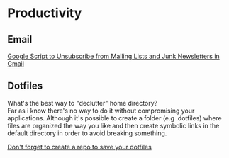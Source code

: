 # Productivity

## Email

[Google Script to Unsubscribe from Mailing Lists and Junk Newsletters in Gmail](https://www.labnol.org/internet/gmail-unsubscribe/28806/)

## Dotfiles

What's the best way to "declutter" home directory?  
Far as i know there's no way to do it without compromising your applications. Although it's possible to create a folder \(e.g .dotfiles\) where files are organized the way you like and then create symbolic links in the default directory in order to avoid breaking something.

[Don't forget to create a repo to save your dotfiles](%20https://github.com/mmferr141/dotfiles) 

